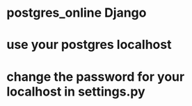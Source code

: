 # postgres_online Django
# use your postgres localhost
# change the password for your localhost in settings.py
 
